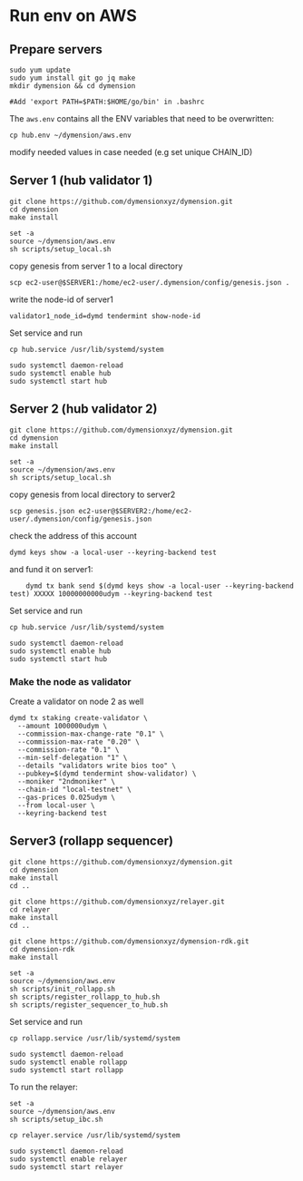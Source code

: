 
# Run env on AWS
## Prepare servers
```
sudo yum update
sudo yum install git go jq make
mkdir dymension && cd dymension

#Add 'export PATH=$PATH:$HOME/go/bin' in .bashrc 
```


The `aws.env` contains all the ENV variables that need to be overwritten:
```
cp hub.env ~/dymension/aws.env
```
modify needed values in case needed (e.g set unique CHAIN_ID)


## Server 1 (hub validator 1)
```
git clone https://github.com/dymensionxyz/dymension.git
cd dymension
make install

set -a
source ~/dymension/aws.env
sh scripts/setup_local.sh
```

copy genesis from server 1 to a local directory
```
scp ec2-user@$SERVER1:/home/ec2-user/.dymension/config/genesis.json .
```

write the node-id of server1
```
validator1_node_id=dymd tendermint show-node-id
```

Set service and run
```
cp hub.service /usr/lib/systemd/system

sudo systemctl daemon-reload
sudo systemctl enable hub
sudo systemctl start hub
```

## Server 2 (hub validator 2)
```
git clone https://github.com/dymensionxyz/dymension.git
cd dymension
make install

set -a
source ~/dymension/aws.env
sh scripts/setup_local.sh
```

copy genesis from local directory to server2
```
scp genesis.json ec2-user@$SERVER2:/home/ec2-user/.dymension/config/genesis.json
```

check the address of this account 
```
dymd keys show -a local-user --keyring-backend test
```
and fund it on server1:
```
    dymd tx bank send $(dymd keys show -a local-user --keyring-backend test) XXXXX 10000000000udym --keyring-backend test
```

Set service and run
```
cp hub.service /usr/lib/systemd/system

sudo systemctl daemon-reload
sudo systemctl enable hub
sudo systemctl start hub
```

### Make the node as validator
Create a validator on node 2 as well
```
dymd tx staking create-validator \
  --amount 1000000udym \
  --commission-max-change-rate "0.1" \
  --commission-max-rate "0.20" \
  --commission-rate "0.1" \
  --min-self-delegation "1" \
  --details "validators write bios too" \
  --pubkey=$(dymd tendermint show-validator) \
  --moniker "2ndmoniker" \
  --chain-id "local-testnet" \
  --gas-prices 0.025udym \
  --from local-user \
  --keyring-backend test
```



## Server3 (rollapp sequencer)
```
git clone https://github.com/dymensionxyz/dymension.git
cd dymension
make install
cd ..

git clone https://github.com/dymensionxyz/relayer.git
cd relayer
make install
cd ..

git clone https://github.com/dymensionxyz/dymension-rdk.git
cd dymension-rdk
make install

set -a
source ~/dymension/aws.env
sh scripts/init_rollapp.sh
sh scripts/register_rollapp_to_hub.sh
sh scripts/register_sequencer_to_hub.sh
```

Set service and run
```
cp rollapp.service /usr/lib/systemd/system

sudo systemctl daemon-reload
sudo systemctl enable rollapp
sudo systemctl start rollapp
```

To run the relayer:
```
set -a
source ~/dymension/aws.env
sh scripts/setup_ibc.sh

cp relayer.service /usr/lib/systemd/system

sudo systemctl daemon-reload
sudo systemctl enable relayer
sudo systemctl start relayer
```

```